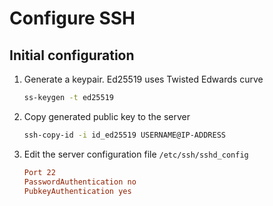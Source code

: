 # Configure SSH

## Initial configuration

1. Generate a keypair. Ed25519 uses Twisted Edwards curve

   ```sh
   ss-keygen -t ed25519
   ```

2. Copy generated public key to the server

   ```sh
   ssh-copy-id -i id_ed25519 USERNAME@IP-ADDRESS
   ```

3. Edit the server configuration file `/etc/ssh/sshd_config`

   ```conf
   Port 22
   PasswordAuthentication no
   PubkeyAuthentication yes
   ```
